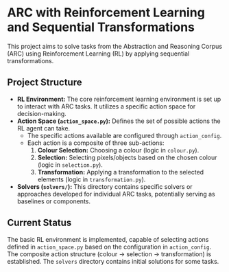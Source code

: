 # ARC with Reinforcement Learning and Sequential Transformations

This project aims to solve tasks from the Abstraction and Reasoning Corpus (ARC) using Reinforcement Learning (RL) by applying sequential transformations.

## Project Structure

-   **RL Environment:** The core reinforcement learning environment is set up to interact with ARC tasks. It utilizes a specific action space for decision-making.
-   **Action Space (`action_space.py`):** Defines the set of possible actions the RL agent can take.
    -   The specific actions available are configured through `action_config`.
    -   Each action is a composite of three sub-actions:
        1.  **Colour Selection:** Choosing a colour (logic in `colour.py`).
        2.  **Selection:** Selecting pixels/objects based on the chosen colour (logic in `selection.py`).
        3.  **Transformation:** Applying a transformation to the selected elements (logic in `transformation.py`).
-   **Solvers (`solvers/`):** This directory contains specific solvers or approaches developed for individual ARC tasks, potentially serving as baselines or components.

## Current Status

The basic RL environment is implemented, capable of selecting actions defined in `action_space.py` based on the configuration in `action_config`. The composite action structure (colour -> selection -> transformation) is established. The `solvers` directory contains initial solutions for some tasks.